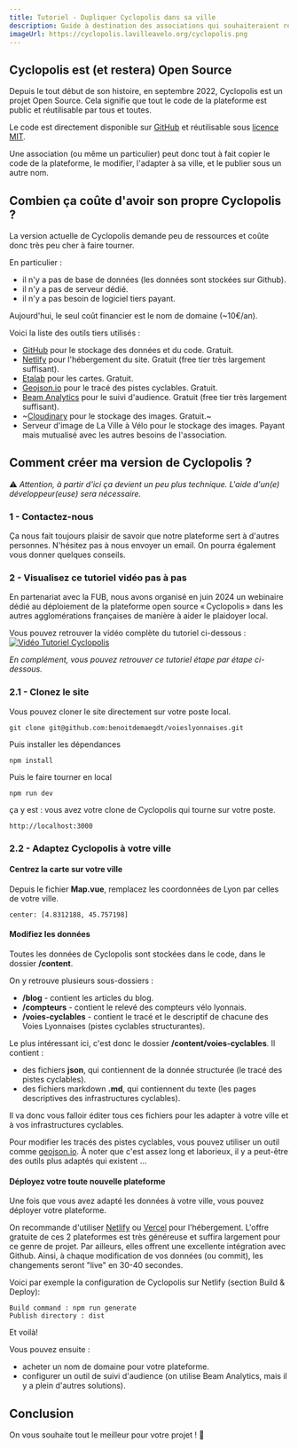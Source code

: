 ```yaml
---
title: Tutoriel - Dupliquer Cyclopolis dans sa ville
description: Guide à destination des associations qui souhaiteraient réutiliser Cyclopolis pour suivre les infrastructures cyclables de leur ville.
imageUrl: https://cyclopolis.lavilleavelo.org/cyclopolis.png
---
```


## Cyclopolis est (et restera) Open Source

Depuis le tout début de son histoire, en septembre 2022, Cyclopolis est un projet Open Source. Cela signifie que tout le code de la plateforme est public et réutilisable par tous et toutes.

Le code est directement disponible sur [GitHub](https://github.com/benoitdemaegdt/voieslyonnaises) et réutilisable sous [licence MIT](https://github.com/benoitdemaegdt/voieslyonnaises/blob/main/LICENSE.md).

Une association (ou même un particulier) peut donc tout à fait copier le code de la plateforme, le modifier, l'adapter à sa ville, et le publier sous un autre nom.

## Combien ça coûte d'avoir son propre Cyclopolis ?

La version actuelle de Cyclopolis demande peu de ressources et coûte donc très peu cher à faire tourner.

En particulier :
- il n'y a pas de base de données (les données sont stockées sur Github).
- il n'y a pas de serveur dédié.
- il n'y a pas besoin de logiciel tiers payant.

Aujourd'hui, le seul coût financier est le nom de domaine (~10€/an).

Voici la liste des outils tiers utilisés :
- [GitHub](https://github.com) pour le stockage des données et du code. Gratuit.
- [Netlify](https://www.netlify.com) pour l'hébergement du site. Gratuit (free tier très largement suffisant).
- [Etalab](https://openmaptiles.geo.data.gouv.fr/) pour les cartes. Gratuit.
- [Geojson.io](https://geojson.io) pour le tracé des pistes cyclables. Gratuit.
- [Beam Analytics](https://beamanalytics.io/) pour le suivi d'audience. Gratuit (free tier très largement suffisant).
- ~[Cloudinary](https://cloudinary.com/) pour le stockage des images. Gratuit.~
- Serveur d'image de La Ville à Vélo pour le stockage des images. Payant mais mutualisé avec les autres besoins de l'association.

## Comment créer ma version de Cyclopolis ?

⚠️ *Attention, à partir d'ici ça devient un peu plus technique. L'aide d'un(e) développeur(euse) sera nécessaire.*

### 1 - Contactez-nous

Ça nous fait toujours plaisir de savoir que notre plateforme sert à d'autres personnes.
N'hésitez pas à nous envoyer un email. On pourra également vous donner quelques conseils.

### 2 - Visualisez ce tutoriel vidéo pas à pas
En partenariat avec la FUB, nous avons organisé en juin 2024 un webinaire dédié au déploiement de la plateforme open source « Cyclopolis » dans les autres agglomérations françaises de manière à aider le plaidoyer local.

Vous pouvez retrouver la vidéo complète du tutoriel ci-dessous :
[![Vidéo Tutoriel Cyclopolis](https://img.youtube.com/vi/vZ-tY7TG7PM/0.jpg)](https://www.youtube.com/watch?v=vZ-tY7TG7PM)

*En complément, vous pouvez retrouver ce tutoriel étape par étape ci-dessous.*

### 2.1 - Clonez le site

Vous pouvez cloner le site directement sur votre poste local.
```
git clone git@github.com:benoitdemaegdt/voieslyonnaises.git
```

Puis installer les dépendances
```
npm install
```

Puis le faire tourner en local
```
npm run dev
```

ça y est : vous avez votre clone de Cyclopolis qui tourne sur votre poste.
```
http://localhost:3000
```

### 2.2 - Adaptez Cyclopolis à votre ville

#### Centrez la carte sur votre ville

Depuis le fichier **Map.vue**, remplacez les coordonnées de Lyon par celles de votre ville.
```
center: [4.8312188, 45.757198]
```

#### Modifiez les données

Toutes les données de Cyclopolis sont stockées dans le code, dans le dossier **/content**.

On y retrouve plusieurs sous-dossiers :
- **/blog** - contient les articles du blog.
- **/compteurs** - contient le relevé des compteurs vélo lyonnais.
- **/voies-cyclables** - contient le tracé et le descriptif de chacune des Voies Lyonnaises (pistes cyclables structurantes).


Le plus intéressant ici, c'est donc le dossier **/content/voies-cyclables**. Il contient :
- des fichiers **json**, qui contiennent de la donnée structurée (le tracé des pistes cyclables).
- des fichiers markdown **.md**, qui contiennent du texte (les pages descriptives des infrastructures cyclables).

Il va donc vous falloir éditer tous ces fichiers pour les adapter à votre ville et à vos infrastructures cyclables.

Pour modifier les tracés des pistes cyclables, vous pouvez utiliser un outil comme [geojson.io](https://geojson.io). À noter que c'est assez long et laborieux, il y a peut-être des outils plus adaptés qui existent ...

#### Déployez votre toute nouvelle plateforme

Une fois que vous avez adapté les données à votre ville, vous pouvez déployer votre plateforme.

On recommande d'utiliser [Netlify](https://www.netlify.com) ou [Vercel](https://vercel.com/) pour l'hébergement. L'offre gratuite de ces 2 plateformes est très généreuse et suffira largement pour ce genre de projet.
Par ailleurs, elles offrent une excellente intégration avec Github. Ainsi, à chaque modification de vos données (ou commit), les changements seront "live" en 30-40 secondes.

Voici par exemple la configuration de Cyclopolis sur Netlify (section Build & Deploy):
```
Build command : npm run generate
Publish directory : dist
```

Et voilà!

Vous pouvez ensuite :
- acheter un nom de domaine pour votre plateforme.
- configurer un outil de suivi d'audience (on utilise Beam Analytics, mais il y a plein d'autres solutions).


## Conclusion

On vous souhaite tout le meilleur pour votre projet ! 🎉







